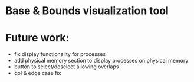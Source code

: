# Base & Bounds visualization tool

# Future work:
- fix display functionality for processes
- add physical memory section to display processes on physical memory
- button to select/deselect allowing overlaps
- qol & edge case fix
